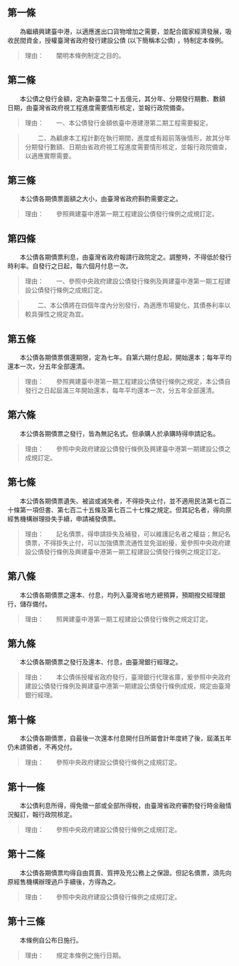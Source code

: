 第一條 
-------
　　為繼續興建臺中港，以適應進出口貨物增加之需要，並配合國家經濟發展，吸收民間資金，授權臺灣省政府發行建設公債 (以下簡稱本公債) ，特制定本條例。  
> 理由：　　闡明本條例制定之目的。



第二條 
-------
　　本公債之發行金額，定為新臺幣二十五億元，其分年、分期發行期數、數額  日期，由臺灣省政府視工程進度需要情形核定，並報行政院備查。  
> 理由：　　一、本公債發行金額依臺中港建港第二期工程需要擬定。

> 　　二、為顧慮本工程計劃在執行期間，進度或有超前落後情形，故其分年分期發行數額、日期由省政府視工程進度需要情形核定，並報行政院備查，以適應實際需要。



第三條 
-------
　　本公債各期債票面額之大小，由臺灣省政府斟酌需要定之。  
> 理由：　　參照興建臺中港第一期工程建設公債發行條例之成規訂定。



第四條 
-------
　　本公債各期債票利息，由臺灣省政府報請行政院定之。調整時，不得低於發行時利率。自發行之日起，每六個月付息一次。  
> 理由：　　一、參照中央政府建設公債發行條例及興建臺中港第一期工程建設公債發行條例之成規訂定。

> 　　二、本公債將在四個年度內分別發行，為適應市場變化，其債券利率以較具彈性之規定為宜。



第五條 
-------
　　本公債各期債票償還期限，定為七年。自第六期付息起，開始還本；每年平均還本一次，分五年全部還清。  
> 理由：　　參照興建臺中港第一期工程建設公債發行條例之規定，本公債自發行之日起屆滿三年開始還本，每年平均還本一次，分五年全部還清。



第六條 
-------
　　本公債各期債票之發行，皆為無記名式。但承購人於承購時得申請記名。  
> 理由：　　參照中央政府建設公債發行條例及興建臺中港第一期建設公債之成規訂定。



第七條 
-------
　　本公債各期債票遺失、被盜或滅失者，不得掛失止付，並不適用民法第七百二十條第一項但書、第七百二十五條及第七百二十七條之規定。但其記名者，得向原經售機構辦理掛失手續，申請補發債票。  
> 理由：　　記名債票，得申請掛失及補發，可以維護記名者之權益；無記名債票，不得掛失止付，可以加強債票流通性並免滋紛擾，爰參照中央政府建設公債發行條例及興建臺中港第一期工程建設公債發行條例之規定訂定。



第八條 
-------
　　本公債各期債票之還本、付息，均列入臺灣省地方總預算，預期撥交經理銀行，儲存備付。  
> 理由：　　照興建臺中港第一期工程建設公債發行條例之規定訂定。



第九條 
-------
　　本公債各期債票之發行及還本、付息，由臺灣銀行經理之。  
> 理由：　　本公債係授權省政府發行，臺灣銀行代理省庫，爰參照中央政府建設公債發行條例及興建臺中港第一期建設公債發行條例成規，規定由臺灣銀行經理。



第十條 
-------
　　本公債各期債票，自最後一次還本付息開付日所屬會計年度終了後，屆滿五年仍未請領者，不再兌付。  
> 理由：　　參照中央政府建設公債發行條例之成規訂定。



第十一條 
---------
　　本公債利息所得，得免徵一部或全部所得稅，由臺灣省政府審酌發行時金融情況擬訂，報行政院核定。  
> 理由：　　參照中央政府建設公債發行條例之成規訂定。



第十二條 
---------
　　本公債各期債票均得自由買賣、質押及充公務上之保證。但記名債票，須先向原經售機構辦理過戶手續後，方得為之。  
> 理由：　　參照中央政府建設公債發行條例之成規訂定。



第十三條 
---------
　　本條例自公布日施行。  
> 理由：　　規定本條例之施行日期。